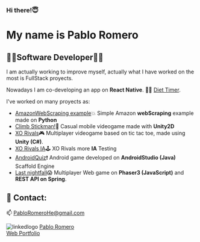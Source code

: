 ### Hi there!😇

# My name is **Pablo Romero**
## 👨‍💻**Software Developer**👨‍💻


I am actually working to improve myself, actually what I have worked on the most is FullStack proyects.

Nowadays I am co-developing an app on **React Native**. 🍉⏰ [Diet Timer](https://github.com/alesfg/diet-timer).

I've worked on many proyects as:  
- [AmazonWebScraping example](https://github.com/kalomano/Amazon-simple-web-scraping)💥   Simple Amazon **webScraping** example made on **Python**  
- [Climb Stickman!](https://play.google.com/store/apps/details?id=com.PabloRomero.ClimbStickman)📱    Casual mobile videogame made with **Unity2D**
- [XO Rivals](https://github.com/VRSDevs/XO-Rivals)🎮   Multiplayer videogame based on tic tac toe, made using **Unity (C#)**. 
- [XO Rivals IA](https://github.com/VRSDevs/XO-Rivals-IA)🕹   XO Rivals more **IA** Testing 
- [AndroidQuiz](https://github.com/Jorgee-sk/AndroidStudioVideogame)❗   Android game developed on **AndroidStudio (Java)** Scaffold Engine
- [Last nightfall](https://github.com/Fyrlian/GrupoDjer)😱  Multiplayer Web game on **Phaser3 (JavaScript)** and **REST API on Spring**.  

## 💬 Contact:
📫 PabloRomeroHe@gmail.com

![linkedlogo](https://user-images.githubusercontent.com/73484962/189169833-2f48dce9-cf9a-48c1-a463-b60b52f0e77c.png)
[Pablo Romero](https://www.linkedin.com/in/pablo-romero-hern%C3%A1ndez-231534218/)                                                                   
[Web Portfolio](https://kalomano.github.io/)
